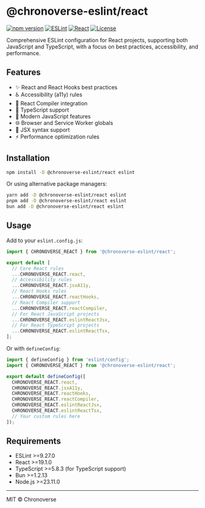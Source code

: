 # @chronoverse-eslint/react

[![npm version](https://img.shields.io/npm/v/@chronoverse-eslint/react.svg)](https://www.npmjs.com/package/@chronoverse-eslint/react)
[![ESLint](https://img.shields.io/badge/ESLint-v9.26.0-4B32C3.svg)](https://eslint.org)
[![React](https://img.shields.io/badge/React-v19.1.0-61DAFB.svg)](https://reactjs.org)
[![License](https://img.shields.io/badge/license-MIT-4B32C3.svg)](LICENSE)

Comprehensive ESLint configuration for React projects, supporting both JavaScript and TypeScript, with a focus on best practices, accessibility, and performance.

## Features

- ✨ React and React Hooks best practices
- ♿ Accessibility (a11y) rules
- 🚀 React Compiler integration
- 📝 TypeScript support
- 🔄 Modern JavaScript features
- 🌐 Browser and Service Worker globals
- 🧩 JSX syntax support
- ⚡ Performance optimization rules

## Installation

```bash
npm install -D @chronoverse-eslint/react eslint
```

Or using alternative package managers:

```bash
yarn add -D @chronoverse-eslint/react eslint
pnpm add -D @chronoverse-eslint/react eslint
bun add -D @chronoverse-eslint/react eslint
```

## Usage

Add to your `eslint.config.js`:

```javascript
import { CHRONOVERSE_REACT } from '@chronoverse-eslint/react';

export default [
  // Core React rules
  ...CHRONOVERSE_REACT.react,
  // Accessibility rules
  ...CHRONOVERSE_REACT.jsxA11y,
  // React Hooks rules
  ...CHRONOVERSE_REACT.reactHooks,
  // React Compiler support
  ...CHRONOVERSE_REACT.reactCompiler,
  // For React JavaScript projects
  ...CHRONOVERSE_REACT.eslintReactJsx,
  // For React TypeScript projects
  ...CHRONOVERSE_REACT.eslintReactTsx,
];
```

Or with `defineConfig`:

```javascript
import { defineConfig } from 'eslint/config';
import { CHRONOVERSE_REACT } from '@chronoverse-eslint/react';

export default defineConfig([
  CHRONOVERSE_REACT.react,
  CHRONOVERSE_REACT.jsxA11y,
  CHRONOVERSE_REACT.reactHooks,
  CHRONOVERSE_REACT.reactCompiler,
  CHRONOVERSE_REACT.eslintReactJsx,
  CHRONOVERSE_REACT.eslintReactTsx,
  // Your custom rules here
]);
```

## Requirements

- ESLint >=9.27.0
- React >=19.1.0
- TypeScript >=5.8.3 (for TypeScript support)
- Bun >=1.2.13
- Node.js >=23.11.0

---

MIT © Chronoverse
